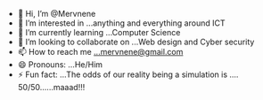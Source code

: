 - 👋 Hi, I’m @Mervnene
- 👀 I’m interested in ...anything and everything around ICT
- 🌱 I’m currently learning ...Computer Science
- 💞️ I’m looking to collaborate on ...Web design and Cyber security
- 📫 How to reach me ...mervnene@gmail.com
- 😄 Pronouns: ...He/Him
- ⚡ Fun fact: ...The odds of our reality being a simulation is .... 50/50......maaad!!!

<!---
Mervnene/Mervnene is a ✨ special ✨ repository because its `README.md` (this file) appears on your GitHub profile.
You can click the Preview link to take a look at your changes.
--->

